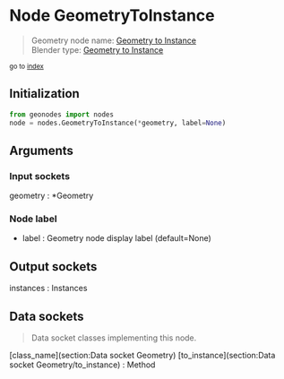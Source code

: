 
# Node GeometryToInstance

> Geometry node name: [Geometry to Instance](https://docs.blender.org/manual/en/latest/modeling/geometry_nodes/material/geometry_to_instance.html)<br>
  Blender type: [Geometry to Instance](https://docs.blender.org/api/current/bpy.types.GeometryNodeGeometryToInstance.html)
  
<sub>go to [index](/docs/index.md)</sub>

## Initialization

```python
from geonodes import nodes
node = nodes.GeometryToInstance(*geometry, label=None)
```



## Arguments


### Input sockets

geometry : *Geometry

### Node label

- label : Geometry node display label (default=None)

## Output sockets

instances : Instances

## Data sockets

> Data socket classes implementing this node.
  
[class_name](section:Data socket Geometry) [to_instance](section:Data socket Geometry/to_instance) : Method

